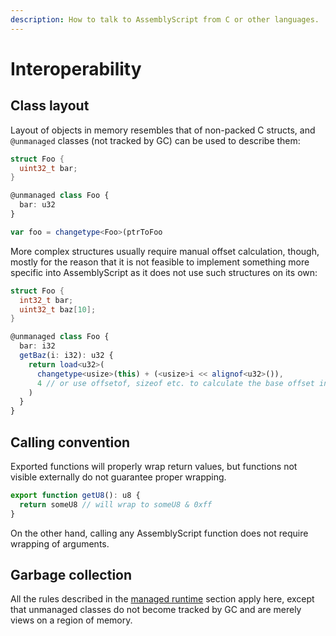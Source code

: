```yaml
---
description: How to talk to AssemblyScript from C or other languages.
---
```


# Interoperability

## Class layout

Layout of objects in memory resembles that of non-packed C structs, and `@unmanaged` classes \(not tracked by GC\) can be used to describe them:

```cpp
struct Foo {
  uint32_t bar;
}
```

```typescript
@unmanaged class Foo {
  bar: u32
}

var foo = changetype<Foo>(ptrToFoo
```

More complex structures usually require manual offset calculation, though, mostly for the reason that it is not feasible to implement something more specific into AssemblyScript as it does not use such structures on its own:

```cpp
struct Foo {
  int32_t bar;
  uint32_t baz[10];
}
```

```typescript
@unmanaged class Foo {
  bar: i32
  getBaz(i: i32): u32 {
    return load<u32>(
      changetype<usize>(this) + (<usize>i << alignof<u32>()),
      4 // or use offsetof, sizeof etc. to calculate the base offset incl. alignment
    )
  }
}
```

## Calling convention

Exported functions will properly wrap return values, but functions not visible externally do not guarantee proper wrapping.

```typescript
export function getU8(): u8 {
  return someU8 // will wrap to someU8 & 0xff
}
```

On the other hand, calling any AssemblyScript function does not require wrapping of arguments.

## Garbage collection

All the rules described in the [managed runtime](runtime.md) section apply here, except that unmanaged classes do not become tracked by GC and are merely views on a region of memory.

